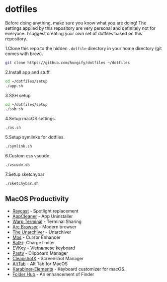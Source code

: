 # dotfiles

Before doing anything, make sure you know what you are doing! The settings applied by this repository are very personal and definitely not for everyone. I suggest creating your own set of dotfiles based on this repository.

1.Clone this repo to the hidden `.dotfile` directory in your home directory (git comes with brew).

```bash
git clone https://github.com/hungify/dotfiles ~/dotfiles
```

2.Install app and stuff.

```bash
cd ~/dotfiles/setup
./app.sh
```

3.SSH setup

```bash
cd ~/dotfiles/setup
./ssh.sh
```

4.Setup macOS settings.

```bash
./os.sh
```

5.Setup symlinks for dotfiles.

```bash
./symlink.sh
```

6.Custom css vscode

```bash
./vscode.sh
```

7.Setup sketchybar

```bash
./sketchybar.sh
```

## MacOS Productivity

- [Raycast](https://raycast.com/) - Spotlight replacement
- [AppCleaner](https://freemacsoft.net/appcleaner/) - App Uninstaller
- [Warp Terminal](https://warp.dev/) - Terminal Sharing
- [Arc Browser](https://arc.net) - Modern browser
- [The Unarchiver](https://theunarchiver.com/) - Unarchiver
- [Mos](https://mos.caldis.me/) - Cursor Enhancer
- [BatFi](https://micropixels.software/apps/batfi)- Charge limiter
- [EVKey](https://evkeyvn.com/) - Vietnamese keyboard
- [Pasty](https://apps.apple.com/vn/app/clipboard-manager-pasty/id1544620654?mt=12) - Clipboard Manager
- [CleanshotX](https://cleanshot.com/) - Screenshot Manager
- [AltTab](https://alt-tab-macos.netlify.app/) - Alt Tab for MacOS
- [Karabiner-Elements](https://karabiner-elements.pqrs.org/) - Keyboard customizer for macOS.
- [Folder Hub](https://www.finderhub.app/#download) - An enhancement of Finder
